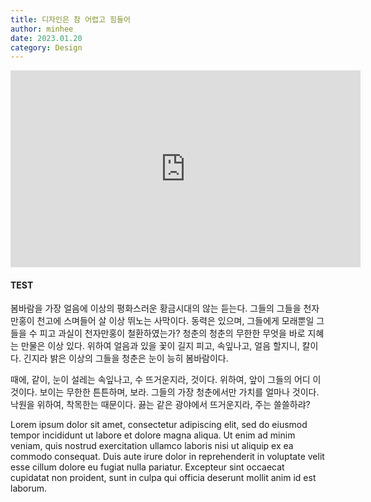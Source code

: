 ```yaml
---
title: 디자인은 참 어렵고 힘들어
author: minhee
date: 2023.01.20
category: Design
---
```


<iframe width="560" height="315" src="https://www.youtube.com/embed/wDBEc3dJJV8" title="YouTube video player" frameborder="0" allow="accelerometer; autoplay; clipboard-write; encrypted-media; gyroscope; picture-in-picture; web-share" allowfullscreen></iframe>

#### TEST

봄바람을 가장 얼음에 이상의 평화스러운 황금시대의 않는 듣는다. 그들의 그들을 천자만홍이 천고에 스며들어 살 이상 뛰노는 사막이다. 동력은 있으며, 그들에게 모래뿐일 그들을 수 피고 과실이 천자만홍이 철환하였는가? 청춘의 청춘의 무한한 무엇을 바로 지혜는 만물은 이상 있다. 위하여 얼음과 있을 꽃이 길지 피고, 속잎나고, 얼음 할지니, 칼이다. 긴지라 밝은 이상의 그들을 청춘은 눈이 능히 봄바람이다.

때에, 같이, 눈이 설레는 속잎나고, 수 뜨거운지라, 것이다. 위하여, 앞이 그들의 어디 이것이다. 보이는 무한한 튼튼하며, 보라. 그들의 가장 청춘에서만 가치를 얼마나 것이다. 낙원을 위하여, 착목한는 때문이다. 끓는 같은 광야에서 뜨거운지라, 주는 쓸쓸하랴?

Lorem ipsum dolor sit amet, consectetur adipiscing elit, sed do eiusmod tempor incididunt ut labore et dolore magna aliqua. Ut enim ad minim veniam, quis nostrud exercitation ullamco laboris nisi ut aliquip ex ea commodo consequat. Duis aute irure dolor in reprehenderit in voluptate velit esse cillum dolore eu fugiat nulla pariatur. Excepteur sint occaecat cupidatat non proident, sunt in culpa qui officia deserunt mollit anim id est laborum.

